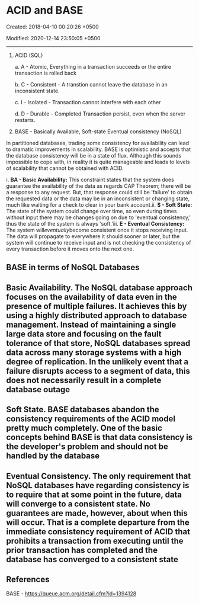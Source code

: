 # ACID and BASE

Created: 2018-04-10 00:20:26 +0500

Modified: 2020-12-14 23:50:05 +0500

---

1. ACID (SQL)

    a.  A - Atomic, Everything in a transaction succeeds or the entire transaction is rolled back

    b.  C - Consistent - A transtion cannot leave the database in an inconsistent state.

    c.  I - Isolated - Transaction cannot interfere with each other

    d.  D - Durable - Completed Transaction persist, even when the server restarts.

2. BASE - Basically Available, Soft-state Eventual consistency (NoSQL)

In partitioned databases, trading some consistency for availability can lead to dramatic improvements in scalability. BASE is optimistic and accepts that the database consistency will be in a state of flux. Although this sounds impossible to cope with, in reality it is quite manageable and leads to levels of scalability that cannot be obtained with ACID.

i.  **BA - Basic Availability:** This constraint states that the system does guarantee the availability of the data as regards CAP Theorem; there will be a response to any request. But, that response could still be 'failure' to obtain the requested data or the data may be in an inconsistent or changing state, much like waiting for a check to clear in your bank account.ii. **S - Soft State:** The state of the system could change over time, so even during times without input there may be changes going on due to 'eventual consistency,' thus the state of the system is always 'soft.'iii. **E - Eventual Consistency:** The system will*eventually*become consistent once it stops receiving input. The data will propagate to everywhere it should sooner or later, but the system will continue to receive input and is not checking the consistency of every transaction before it moves onto the next one.

## BASE in terms of NoSQL Databases

## Basic Availability. The NoSQL database approach focuses on the availability of data even in the presence of multiple failures. It achieves this by using a highly distributed approach to database management. Instead of maintaining a single large data store and focusing on the fault tolerance of that store, NoSQL databases spread data across many storage systems with a high degree of replication. In the unlikely event that a failure disrupts access to a segment of data, this does not necessarily result in a complete database outage

## Soft State. BASE databases abandon the consistency requirements of the ACID model pretty much completely. One of the basic concepts behind BASE is that data consistency is the developer's problem and should not be handled by the database

## Eventual Consistency. The only requirement that NoSQL databases have regarding consistency is to require that at some point in the future, data will converge to a consistent state. No guarantees are made, however, about when this will occur. That is a complete departure from the immediate consistency requirement of ACID that prohibits a transaction from executing until the prior transaction has completed and the database has converged to a consistent state

## References

BASE - <https://queue.acm.org/detail.cfm?id=1394128>
